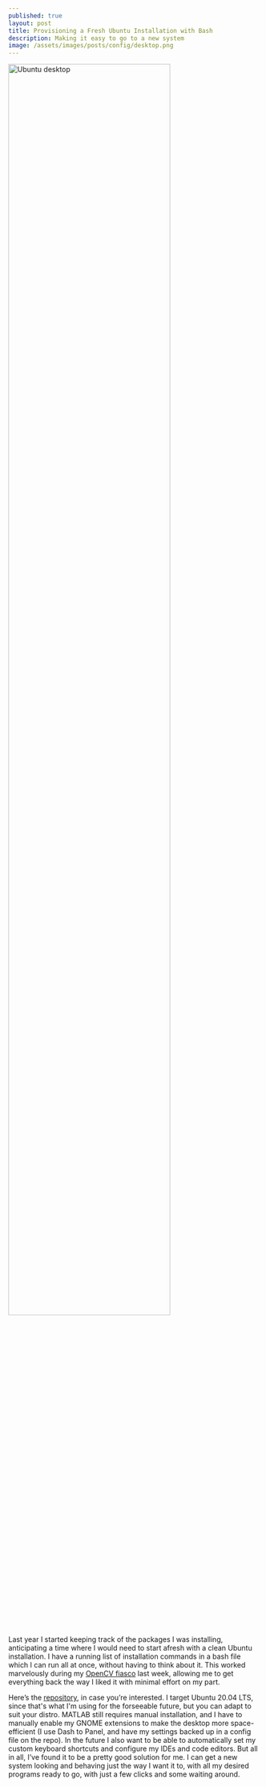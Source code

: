 ```yaml
---
published: true
layout: post
title: Provisioning a Fresh Ubuntu Installation with Bash
description: Making it easy to go to a new system
image: /assets/images/posts/config/desktop.png
---
```

<meta name="image" property="og:image" content="{{ page.image }}">
<img src="{{ page.image }}" alt="Ubuntu desktop" class="center" style='height: 80%; width: 80%; object-fit: contain'>

Last year I started keeping track of the packages I was installing, anticipating a time where I would need to start afresh with a clean Ubuntu installation. I have a running list of installation commands in a bash file which I can run all at once, without having to think about it. This worked marvelously during my [OpenCV fiasco](https://acfreeman.dev/2021/07/17/opencv-bad) last week, allowing me to get everything back the way I liked it with minimal effort on my part. 

Here’s the [repository](https://github.com/andrewcfreeman/Linux-Config), in case you’re interested. I target Ubuntu 20.04 LTS, since that's what I'm using for the forseeable future, but you can adapt to suit your distro. MATLAB still requires manual installation, and I have to manually enable my GNOME extensions to make the desktop more space-efficient (I use Dash to Panel, and have my settings backed up in a config file on the repo). In the future I also want to be able to automatically set my custom keyboard shortcuts and configure my IDEs and code editors. But all in all, I’ve found it to be a pretty good solution for me. I can get a new system looking and behaving just the way I want it to, with all my desired programs ready to go, with just a few clicks and some waiting around.

